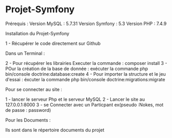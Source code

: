 # Projet-Symfony
Prérequis :
Version MySQL : 5.7.31
Version Symfony : 5.3
Version PHP : 7.4.9


Installation du Projet-Symfony

1 - Récupérer le code directement sur Github

Dans un Terminal :

2 - Pour récupérer les librairies Executer la commande : 						composer install
3 - POur la création de la base de donnée : exécuter la commande 				php bin/console doctrine:database:create
4 - Pour importer la structure et le jeu d'essai : éxcuter la commande 			php bin/console doctrine:migrations:migrate

Pour se connecter au site :

1 - lancer le serveur Php et le serveur MySQL
2 - Lancer le site au 127.0.0.1:8000
3 - se Connecter avec un Particpant ex(pseudo :Nokes, mot de passe : password) 

Pour les Documents :

Ils sont dans le répertoire documents du projet
